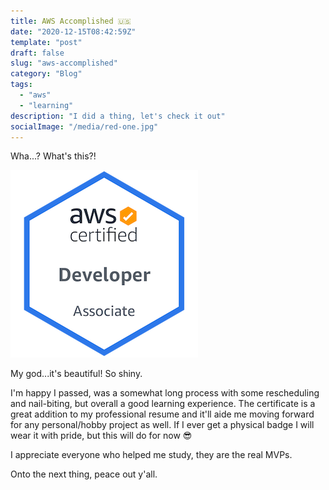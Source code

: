 ```yaml
---
title: AWS Accomplished 🇺🇸
date: "2020-12-15T08:42:59Z"
template: "post"
draft: false
slug: "aws-accomplished"
category: "Blog"
tags:
  - "aws"
  - "learning"
description: "I did a thing, let's check it out"
socialImage: "/media/red-one.jpg"
---
```


Wha...? What's this?!

[![AWS Cert](/media/aws-certified-developer-associate.png)](https://www.youracclaim.com/badges/5cbd08ba-053a-4227-b4f2-0bc92becd24d/public_url)

My god...it's beautiful! So shiny.

I'm happy I passed, was a somewhat long process with some rescheduling and nail-biting, but overall a good learning experience. The certificate is a great addition to my professional resume and it'll aide me moving forward for any personal/hobby project as well. If I ever get a physical badge I will wear it with pride, but this will do for now 😎

I appreciate everyone who helped me study, they are the real MVPs.

Onto the next thing, peace out y'all.
